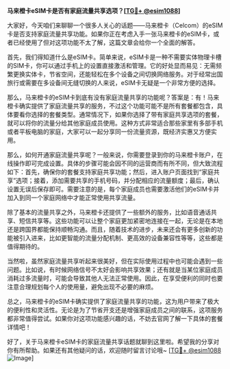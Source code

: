 **马来橙卡eSIM卡是否有家庭流量共享选项？[[TG💪+ @esim1088](https://t.me/s/esim1088)]**

大家好，今天咱们来聊聊一个很多人关心的话题——马来橙卡（Celcom）的eSIM卡是否支持家庭流量共享功能。如果你正在考虑入手一张马来橙卡的eSIM卡，或者已经使用了但对这项功能不太了解，这篇文章会给你一个全面的解答。

首先，我们得知道什么是eSIM卡。简单来说，eSIM卡是一种不需要实体物理卡槽的SIM卡，你可以通过手机上的设置直接激活和管理。它的好处显而易见：无需频繁更换实体卡，节省空间，还能轻松在多个设备之间切换网络服务。对于经常出国旅行或需要在多设备间无缝切换的人来说，eSIM卡无疑是一个非常方便的选择。

那么，马来橙卡的eSIM卡到底有没有家庭流量共享的功能呢？答案是：有！马来橙卡确实提供了家庭流量共享的服务，不过这个功能可能不是所有套餐都包含，具体要看你选择的套餐类型。通常情况下，如果你选择了带有家庭共享选项的套餐，就可以将你的流量分给其他家庭成员使用。这种方式非常适合那些家里有多部手机或者平板电脑的家庭，大家可以一起分享同一份流量资源，既经济实惠又方便实用。

那么，如何开通家庭流量共享呢？一般来说，你需要登录到你的马来橙卡账户，在线操作即可完成设置。具体的步骤可能会因不同的运营商而有所不同，但大致流程如下：首先，确保你的套餐支持家庭共享功能；然后，进入账户页面找到“家庭共享”选项；接着，添加需要共享的手机号码，并分配相应的流量额度；最后，确认设置无误后保存即可。需要注意的是，每个家庭成员也需要激活他们的eSIM卡并加入到同一个家庭网络中才能正常使用共享流量。

除了基本的流量共享之外，马来橙卡还提供了一些额外的服务，比如语音通话共享、短信共享等。这些功能可以让整个家庭更加紧密地连接在一起，无论是在本地还是跨国界都能保持顺畅沟通。而且，随着技术的进步，未来还会有更多创新的功能被引入进来，比如更智能的流量分配机制、更高效的设备兼容性等等，这些都是值得期待的。

当然啦，虽然家庭流量共享听起来很美好，但在实际使用过程中也可能会遇到一些问题。比如说，有时候网络信号不太好会影响共享效果；还有就是当某位家庭成员消耗过多流量时，可能会导致其他人无法正常使用。因此，在享受便利的同时也要注意合理规划每个人的使用量，避免出现不必要的麻烦。

总之，马来橙卡的eSIM卡确实提供了家庭流量共享的功能，这为用户带来了极大的便利性和灵活性。无论是为了节省开支还是增强家庭成员之间的联系，这项服务都非常值得尝试。如果你对这项功能感兴趣的话，不妨去官网了解一下具体的套餐详情吧！

好了，关于马来橙卡eSIM卡的家庭流量共享话题就聊到这里啦。希望我的分享对你有所帮助。如果还有其他疑问的话，欢迎随时留言讨论哦~ [[TG💪+ @esim1088](https://t.me/s/esim1088) ![Image](https://i.postimg.cc/4NQfJmqS/Snipaste-2025-05-13-00-14-12.png)]